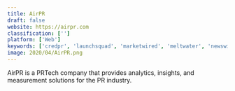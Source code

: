 ```yaml
---
title: AirPR
draft: false 
website: https://airpr.com
classification: ['']
platform: ['Web']
keywords: ['credpr', 'launchsquad', 'marketwired', 'meltwater', 'newswire', 'pressfriendly', 'pressking', 'promotehour', 'responsesource', 'snappconner_pr', 'switchboardpr', 'text100', 'trendkite', 'we_rise_pr']
image: 2020/04/AirPR.png
---
```

AirPR is a PRTech company that provides analytics, insights, and measurement solutions for the PR industry.